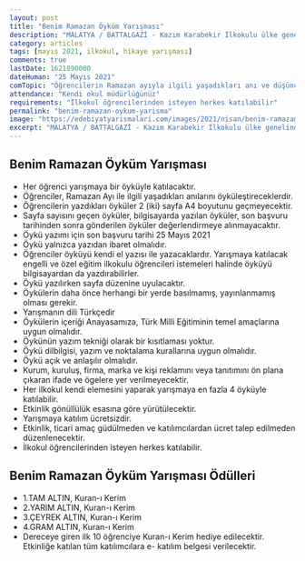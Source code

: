 ```yaml
---
layout: post
title: "Benim Ramazan Öyküm Yarışması"
description: "MALATYA / BATTALGAZİ - Kazım Karabekir İlkokulu ülke genelinde öykü yarışması düzenliyor"
category: articles
tags: [mayıs 2021, ilkokul, hikaye yarışması]
comments: true
lastDate: 1621890000    
dateHuman: "25 Mayıs 2021"
comTopic: "Öğrencilerin Ramazan ayıyla ilgili yaşadıkları anı ve düşüncelerini yazma"
attendance: "Kendi okul müdürlüğünüz"
requirements: "İlkokul öğrencilerinden isteyen herkes katılabilir"
permalink: "benim-ramazan-oykum-yarisma"
image: "https://edebiyatyarismalari.com/images/2021/nisan/benim-ramazam-oykum-oyku-yarismasi.jpg"
excerpt: "MALATYA / BATTALGAZİ - Kazım Karabekir İlkokulu ülke genelinde öykü yarışması düzenliyor"
---
```


## Benim Ramazan Öyküm Yarışması
- Her öğrenci yarışmaya bir öyküyle katılacaktır. 
- Öğrenciler, Ramazan Ayı ile ilgili yaşadıkları anılarını öyküleştireceklerdir.
- Öğrencilerin yazdıkları öyküler 2 (iki) sayfa A4 boyutunu geçmeyecektir. 
- Sayfa sayısını geçen öyküler, bilgisayarda yazılan öyküler, son başvuru tarihinden sonra gönderilen öyküler değerlendirmeye alınmayacaktır.
- Öykü yazımı için son başvuru tarihi 25 Mayıs 2021
- Öykü yalnızca yazıdan ibaret olmalıdır.
- Öğrenciler öyküyü kendi el yazısı ile yazacaklardır. Yarışmaya katılacak engelli ve özel eğitim ilkokulu öğrencileri istemeleri halinde öyküyü bilgisayardan da yazdırabilirler.
- Öykü yazılırken sayfa düzenine uyulacaktır.
- Öykülerin daha önce herhangi bir yerde basılmamış, yayınlanmamış olması gerekir.
- Yarışmanın dili Türkçedir
- Öykülerin içeriği Anayasamıza, Türk Milli Eğitiminin temel amaçlarına uygun olmalıdır.
- Öykünün yazım tekniği olarak bir kısıtlaması yoktur.
- Öykü dilbilgisi, yazım ve noktalama kurallarına uygun olmalıdır.
- Öykü açık ve anlaşılır olmalıdır. 
- Kurum, kuruluş, firma, marka ve kişi reklamını veya tanıtımını ön plana çıkaran ifade ve ögelere yer verilmeyecektir.
- Her ilkokul kendi elemesini yaparak yarışmaya en fazla 4 öyküyle katılabilir. 
- Etkinlik gönüllülük esasına göre yürütülecektir.
- Yarışmaya katılım ücretsizdir.
- Etkinlik, ticari amaç güdülmeden ve katılımcılardan ücret talep edilmeden düzenlenecektir. 
- İlkokul öğrencilerinden isteyen herkes katılabilir.

## Benim Ramazan Öyküm Yarışması Ödülleri
- 1.TAM ALTIN, Kuran-ı Kerim
- 2.YARIM ALTIN, Kuran-ı Kerim
- 3.ÇEYREK ALTIN, Kuran-ı Kerim
- 4.GRAM ALTIN, Kuran-ı Kerim
- Dereceye giren ilk 10 öğrenciye Kuran-ı Kerim hediye edilecektir. Etkinliğe katılan tüm katılımcılara e- katılım belgesi verilecektir. 